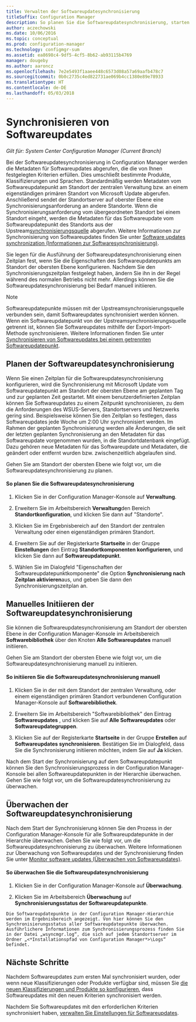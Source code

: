 ```yaml
---
title: Verwalten der Softwareupdatesynchronisierung
titleSuffix: Configuration Manager
description: So planen Sie die Softwareupdatesynchronisierung, starten die Softwareupdatesynchronisierung manuell, und überwachen die Softwareupdatesynchronisierung.
author: aczechowski
ms.date: 10/06/2016
ms.topic: conceptual
ms.prod: configuration-manager
ms.technology: configmgr-sum
ms.assetid: ea8698c4-9df5-4cf5-8b62-ab93115b4769
manager: dougeby
ms.author: aaroncz
ms.openlocfilehash: 7e2e5493f1aaee448c6573d08a57a69aafb478c7
ms.sourcegitcommit: 0b0c2735c4ed822731ae069b4cc1380e89e78933
ms.translationtype: HT
ms.contentlocale: de-DE
ms.lasthandoff: 05/03/2018
---
```

#  <a name="BKMK_SUMSync"></a> Synchronisieren von Softwareupdates

*Gilt für: System Center Configuration Manager (Current Branch)*

 Bei der Softwareupdatesynchronisierung in Configuration Manager werden die Metadaten für Softwareupdates abgerufen, die die von Ihnen festgelegten Kriterien erfüllen. Dies umschließt bestimmte Produkte, Klassifizierungen und Sprachen. Standardmäßig werden Metadaten vom Softwareupdatepunkt am Standort der zentralen Verwaltung bzw. an einem eigenständigen primären Standort von Microsoft Update abgerufen. Anschließend sendet der Standortserver auf oberster Ebene eine Synchronisierungsanforderung an andere Standorte. Wenn die Synchronisierungsanforderung vom übergeordneten Standort bei einem Standort eingeht, werden die Metadaten für das Softwareupdate vom Softwareupdatepunkt des Standorts aus der Upstream[synchronisierungsquelle](../plan-design/plan-for-software-updates.md#BKMK_SyncSource) abgerufen. Weitere Informationen zur Synchronisierung von Softwareupdates finden Sie unter [Software updates synchronization (Informationen zur Softwaresynchronisierung)](../understand/software-updates-introduction.md#BKMK_Synchronization).

Sie legen für die Ausführung der Softwareupdatesynchronisierung einen Zeitplan fest, wenn Sie die Eigenschaften des Softwareupdatepunkts am Standort der obersten Ebene konfigurieren. Nachdem Sie den Synchronisierungszeitplan festgelegt haben, ändern Sie ihn in der Regel während des normalen Betriebs nicht mehr. Allerdings können Sie die Softwareupdatesynchronisierung bei Bedarf manuell initiieren.

  > [!NOTE]  
  >  Softwareupdatepunkte müssen mit der Upstreamsynchronisierungsquelle verbunden sein, damit Softwareupdates synchronisiert werden können. Wenn ein Softwareupdatepunkt von der Upstreamsynchronisierungsquelle getrennt ist, können Sie Softwareupdates mithilfe der Export-Import-Methode synchronisieren. Weitere Informationen finden Sie unter [Synchronisieren von Softwareupdates bei einem getrennten Softwareupdatepunkt](synchronize-software-updates-disconnected.md).  

## <a name="schedule-software-updates-synchronization"></a>Planen der Softwareupdatesynchronisierung
Wenn Sie einen Zeitplan für die Softwareupdatesynchronisierung konfigurieren, wird die Synchronisierung mit Microsoft Update vom Softwareupdatepunkt am Standort der obersten Ebene am geplanten Tag und zur geplanten Zeit gestartet. Mit einem benutzerdefinierten Zeitplan können Sie Softwareupdates zu einem Zeitpunkt synchronisieren, zu dem die Anforderungen des WSUS-Servers, Standortservers und Netzwerks gering sind. Beispielsweise können Sie den Zeitplan so festlegen, dass Softwareupdates jede Woche um 2:00 Uhr synchronisiert werden. Im Rahmen der geplanten Synchronisierung werden alle Änderungen, die seit der letzten geplanten Synchronisierung an den Metadaten für das Softwareupdate vorgenommen wurden, in die Standortdatenbank eingefügt. Dazu gehören neue Metadaten für das Softwareupdate und Metadaten, die geändert oder entfernt wurden bzw. zwischenzeitlich abgelaufen sind.

Gehen Sie am Standort der obersten Ebene wie folgt vor, um die Softwareupdatesynchronisierung zu planen.  

#### <a name="to-schedule-software-updates-synchronization"></a>So planen Sie die Softwareupdatesynchronisierung  

  1.  Klicken Sie in der Configuration Manager-Konsole auf **Verwaltung**.  

  2.  Erweitern Sie im Arbeitsbereich **Verwaltung**den Bereich **Standortkonfiguration**, und klicken Sie dann auf "Standorte".  

  3.  Klicken Sie im Ergebnisbereich auf den Standort der zentralen Verwaltung oder einen eigenständigen primären Standort.  

  4.  Erweitern Sie auf der Registerkarte **Startseite** in der Gruppe **Einstellungen** den Eintrag **Standortkomponenten konfigurieren**, und klicken Sie dann auf **Softwareupdatepunkt**.  

  5.  Wählen Sie im Dialogfeld "Eigenschaften der Softwareupdatepunktkomponente" die Option **Synchronisierung nach Zeitplan aktivieren**aus, und geben Sie dann den Synchronisierungszeitplan an.  

## <a name="manually-start-software-updates-synchronization"></a>Manuelles Initiieren der Softwareupdatesynchronisierung
Sie können die Softwareupdatesynchronisierung am Standort der obersten Ebene in der Configuration Manager-Konsole im Arbeitsbereich **Softwarebibliothek** über den Knoten **Alle Softwareupdates** manuell initiieren.  

Gehen Sie am Standort der obersten Ebene wie folgt vor, um die Softwareupdatesynchronisierung manuell zu initiieren.  

#### <a name="to-manually-start-software-updates-synchronization"></a>So initiieren Sie die Softwareupdatesynchronisierung manuell  

  1.  Klicken Sie in der mit dem Standort der zentralen Verwaltung, oder einem eigenständigen primären Standort verbundenen Configuration Manager-Konsole auf **Softwarebibliothek**.  

  2.  Erweitern Sie im Arbeitsbereich "Softwarebibliothek" den Eintrag **Softwareupdates** , und klicken Sie auf **Alle Softwareupdates** oder **Softwareupdategruppen**.  

  3.  Klicken Sie auf der Registerkarte **Startseite** in der Gruppe **Erstellen** auf **Softwareupdates synchronisieren**. Bestätigen Sie im Dialogfeld, dass Sie die Synchronisierung initiieren möchten, indem Sie auf **Ja** klicken.  

   Nach dem Start der Synchronisierung auf dem Softwareupdatepunkt können Sie den Synchronisierungsprozess in der Configuration Manager-Konsole bei allen Softwareupdatepunkten in der Hierarchie überwachen. Gehen Sie wie folgt vor, um die Softwareupdatesynchronisierung zu überwachen.  


## <a name="monitor-software-updates-synchronization"></a>Überwachen der Softwareupdatesynchronisierung
Nach dem Start der Synchronisierung können Sie den Prozess in der Configuration Manager-Konsole für alle Softwareupdatepunkte in der Hierarchie überwachen. Gehen Sie wie folgt vor, um die Softwareupdatesynchronisierung zu überwachen. Weitere Informationen zur Überwachung von Softwareupdates und der Synchronisierung finden Sie unter [Monitor software updates (Überwachen von Softwareupdates)](../deploy-use/monitor-software-updates.md).

#### <a name="to-monitor-the-software-updates-synchronization-process"></a>So überwachen Sie die Softwareupdatesynchronisierung  

  1.  Klicken Sie in der Configuration Manager-Konsole auf **Überwachung**.  

  2.  Klicken Sie im Arbeitsbereich **Überwachung** auf **Synchronisierungsstatus der Softwareupdatepunkte**.  

    Die Softwareupdatepunkte in der Configuration Manager-Hierarchie werden im Ergebnisbereich angezeigt. Von hier können Sie den Synchronisierungsstatus aller Softwareupdatepunkte überwachen. Ausführlichere Informationen zum Synchronisierungsprozess finden Sie in der Datei „wsyncmgr.log“, die sich auf jedem Standortserver im Ordner „<*Installationspfad von Configuration Manager*>\Logs“ befindet.  

## <a name="next-steps"></a>Nächste Schritte
Nachdem Softwareupdates zum ersten Mal synchronisiert wurden, oder wenn neue Klassifizierungen oder Produkte verfügbar sind, müssen Sie [die neuen Klassifizierungen und Produkte so konfigurieren](configure-classifications-and-products.md), dass Softwareupdates mit den neuen Kriterien synchronisiert werden.

Nachdem Sie Softwareupdates mit den erforderlichen Kriterien synchronisiert haben, [verwalten Sie Einstellungen für Softwareupdates](manage-settings-for-software-updates.md).  
